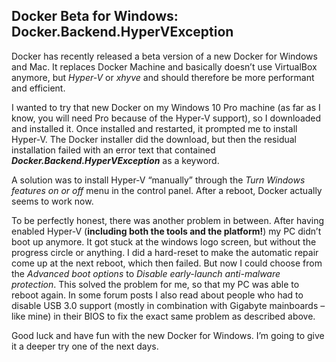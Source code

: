 ## Docker Beta for Windows: Docker.Backend.HyperVException

Docker has recently released a beta version of a new Docker for Windows and Mac. It replaces Docker Machine and basically doesn’t use VirtualBox anymore, but *Hyper-V* or *xhyve* and should therefore be more performant and efficient.

I wanted to try that new Docker on my Windows 10 Pro machine (as far as I know, you will need Pro because of the Hyper-V support), so I downloaded and installed it. Once installed and restarted, it prompted me to install Hyper-V. The Docker installer did the download, but then the residual installation failed with an error text that contained ***Docker.Backend.HyperVException*** as a keyword.

A solution was to install Hyper-V “manually” through the *Turn Windows features on or off* menu in the control panel. After a reboot, Docker actually seems to work now.

To be perfectly honest, there was another problem in between. After having enabled Hyper-V (**including both the tools and the platform!**) my PC didn’t boot up anymore. It got stuck at the windows logo screen, but without the progress circle or anything. I did a hard-reset to make the automatic repair come up at the next reboot, which then failed. But now I could choose from the *Advanced boot options* to *Disable early-launch anti-malware protection*. This solved the problem for me, so that my PC was able to reboot again. In some forum posts I also read about people who had to disable USB 3.0 support (mostly in combination with Gigabyte mainboards – like mine) in their BIOS to fix the exact same problem as described above.

Good luck and have fun with the new Docker for Windows. I’m going to give it a deeper try one of the next days.